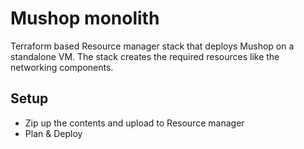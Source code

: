 # Mushop monolith

Terraform based Resource manager stack that deploys Mushop on a standalone VM. The stack creates the required resources like the networking components.

## Setup

- Zip up the contents and upload to Resource manager
- Plan  & Deploy
  